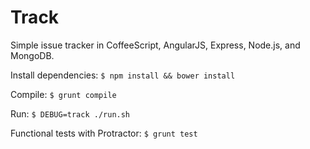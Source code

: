 # Track

Simple issue tracker in CoffeeScript, AngularJS, Express, Node.js, and MongoDB.

Install dependencies: ```$ npm install && bower install```

Compile: ```$ grunt compile```

Run: ```$ DEBUG=track ./run.sh```

Functional tests with Protractor: ```$ grunt test```
